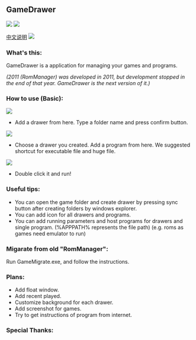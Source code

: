 ## GameDrawer
![](https://img.shields.io/badge/.NET-4.6.1-blue.svg)
![](https://img.shields.io/badge/license-GPL-blue.svg)

[中文说明](./docs/README_zh-cn.md)
![](http://puu.sh/CnJAF/72f761e012.jpg)
### What's this:
GameDrawer is a application for managing your games and programs. 

*(2011 (RomManager) was developed in 2011, but development stopped in the end of that year. GameDrawer is the next version of it.)*
### How to use (Basic):
![](http://puu.sh/CnIsw/742cef8bd5.png)

* Add a drawer from here. Type a folder name and press confirm button.

![](http://puu.sh/CnIDt/c6078a3de5.jpg)

* Choose a drawer you created. Add a program from here. We suggested shortcut for executable file and huge file.

![](http://puu.sh/CnIKm/95c8fd8653.jpg)

* Double click it and run!
### Useful tips:
* You can open the game folder and create drawer by pressing sync button after creating folders by windows explorer.
* You can add icon for all drawers and programs.
* You can add running parameters and host programs for drawers and single program. (%APPPATH% represents the file path) (e.g. roms as games need emulator to run)
### Migarate from old "RomManager":
Run GameMigrate.exe, and follow the instructions.
### Plans:
* Add float window.
* Add recent played.
* Customize background for each drawer.
* Add screenshot for games.
* Try to get instructions of program from internet.
### Special Thanks:
